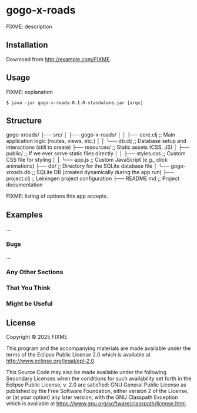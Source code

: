 # gogo-x-roads

FIXME: description

## Installation

Download from http://example.com/FIXME.

## Usage

FIXME: explanation

    $ java -jar gogo-x-roads-0.1.0-standalone.jar [args]

## Structure

gogo-xroads/
├── src/
│   ├── gogo-x-roads/
│   │   ├── core.clj     ;; Main application logic (routes, views, etc.)
│   │   └── db.clj       ;; Database setup and interactions (still to create)
├── resources/           ;; Static assets (CSS, JS)
│   ├── public/          ;; If we ever serve static files directly
│   │   ├── styles.css   ;; Custom CSS file for styling
│   │   └── app.js       ;; Custom JavaScript (e.g., click animations)
├── db/                  ;; Directory for the SQLite database file
│   └── gogo-xroads.db   ;; SQLite DB (created dynamically during the app run)
├── project.clj          ;; Leiningen project configuration
├── README.md            ;; Project documentation

FIXME: listing of options this app accepts.

## Examples

...

### Bugs

...

### Any Other Sections
### That You Think
### Might be Useful

## License

Copyright © 2025 FIXME

This program and the accompanying materials are made available under the
terms of the Eclipse Public License 2.0 which is available at
http://www.eclipse.org/legal/epl-2.0.

This Source Code may also be made available under the following Secondary
Licenses when the conditions for such availability set forth in the Eclipse
Public License, v. 2.0 are satisfied: GNU General Public License as published by
the Free Software Foundation, either version 2 of the License, or (at your
option) any later version, with the GNU Classpath Exception which is available
at https://www.gnu.org/software/classpath/license.html.
